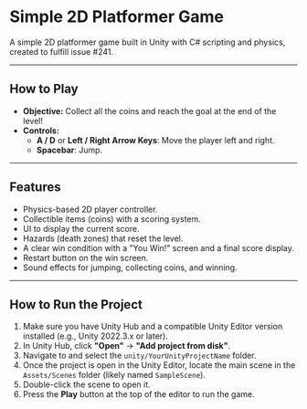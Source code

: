 # Simple 2D Platformer Game

A simple 2D platformer game built in Unity with C# scripting and physics, created to fulfill issue #241.

---

## How to Play

* **Objective:** Collect all the coins and reach the goal at the end of the level!
* **Controls:**
    * **A / D** or **Left / Right Arrow Keys**: Move the player left and right.
    * **Spacebar**: Jump.

---

## Features

* Physics-based 2D player controller.
* Collectible items (coins) with a scoring system.
* UI to display the current score.
* Hazards (death zones) that reset the level.
* A clear win condition with a "You Win!" screen and a final score display.
* Restart button on the win screen.
* Sound effects for jumping, collecting coins, and winning.

---

## How to Run the Project

1.  Make sure you have Unity Hub and a compatible Unity Editor version installed (e.g., Unity 2022.3.x or later).
2.  In Unity Hub, click **"Open"** -> **"Add project from disk"**.
3.  Navigate to and select the `unity/YourUnityProjectName` folder.
4.  Once the project is open in the Unity Editor, locate the main scene in the `Assets/Scenes` folder (likely named `SampleScene`).
5.  Double-click the scene to open it.
6.  Press the **Play** button at the top of the editor to run the game.